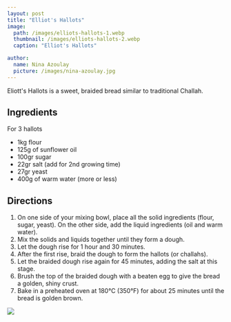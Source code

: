 ```yaml
---
layout: post
title: "Elliot's Hallots"
image:
  path: /images/elliots-hallots-1.webp
  thumbnail: /images/elliots-hallots-2.webp
  caption: "Elliot's Hallots"

author:
  name: Nina Azoulay
  picture: /images/nina-azoulay.jpg
---
```


Eliott's Hallots is a sweet, braided bread similar to traditional Challah.

## Ingredients

For 3 hallots

- 1kg flour
- 125g of sunflower oil
- 100gr sugar
- 22gr salt (add for 2nd growing time)
- 27gr yeast
- 400g of warm water (more or less)

## Directions

1. On one side of your mixing bowl, place all the solid ingredients (flour, sugar, yeast). On the other side, add the liquid ingredients (oil and warm water).
2. Mix the solids and liquids together until they form a dough.
3. Let the dough rise for 1 hour and 30 minutes.
4. After the first rise, braid the dough to form the hallots (or challahs).
5. Let the braided dough rise again for 45 minutes, adding the salt at this stage.
6. Brush the top of the braided dough with a beaten egg to give the bread a golden, shiny crust.
7. Bake in a preheated oven at 180°C (350°F) for about 25 minutes until the bread is golden brown.

<img src="/rosies-recipes/images/elliots-hallots-2.webp">
